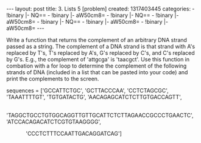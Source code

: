 --- layout: post title: 3. Lists 5 [problem] created: 1317403445
categories: - !binary |- NQ== - !binary |- aW50cm8= - !binary |- NQ== -
!binary |- aW50cm8= - !binary |- NQ== - !binary |- aW50cm8= - !binary |-
aW50cm8= ---

Write a function that returns the complement of an arbitrary DNA strand
passed as a string. The complement of a DNA strand is that strand with
A's replaced by T's, T's replaced by A's, G's replaced by C's, and C's
replaced by G's. E.g., the complement of 'attgcga' is 'taacgct'. Use
this function in combation with a for loop to determine the complement
of the following strands of DNA (included in a list that can be pasted
into your code) and print the complements to the screen.

sequences = ['GCCATTCTGC', 'GCTTACCCAA', 'CCTCTAGCGC', 'TAAATTTTGT',
'TGTGATACTG', 'AACAGAGCATCTCTTGTGACCAGTT',

             'TAGGCTGCCTGTGGCAGGTTGTTGCATTCTCTTAGAACCGCCCTGAACTC',
'ATCCACAGACATCTCGTGTAAGGGG',

             'CCCTCTTTCCAATTGACAGGATCAG']

 
